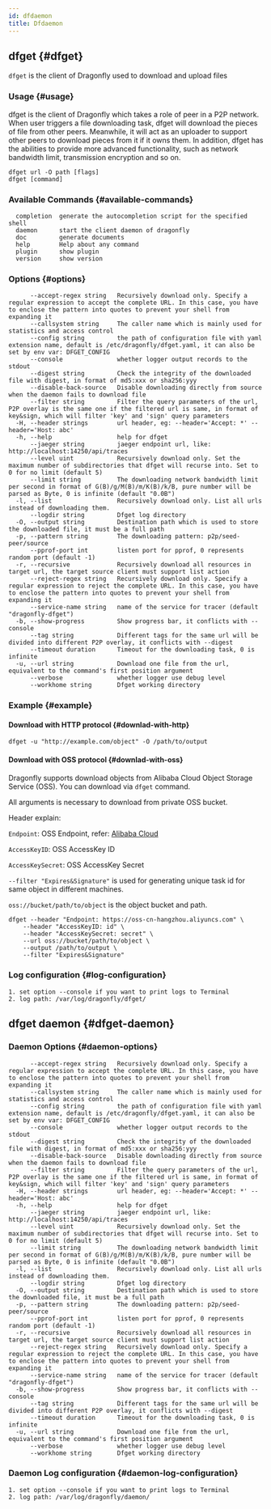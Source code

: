 ```yaml
---
id: dfdaemon
title: Dfdaemon
---
```


## dfget {#dfget}

`dfget` is the client of Dragonfly used to download and upload files

### Usage {#usage}

dfget is the client of Dragonfly which takes
a role of peer in a P2P network. When user triggers a file downloading
task, dfget will download the pieces of
file from other peers. Meanwhile, it will act as an uploader to support other
peers to download pieces from it if it owns them.
In addition, dfget has the abilities to provide more advanced
functionality, such as network bandwidth limit,
transmission encryption and so on.

```shell
dfget url -O path [flags]
dfget [command]
```

### Available Commands {#available-commands}

```shell
  completion  generate the autocompletion script for the specified shell
  daemon      start the client daemon of dragonfly
  doc         generate documents
  help        Help about any command
  plugin      show plugin
  version     show version
```

### Options {#options}

<!-- markdownlint-disable -->

```text
      --accept-regex string   Recursively download only. Specify a regular expression to accept the complete URL. In this case, you have to enclose the pattern into quotes to prevent your shell from expanding it
      --callsystem string     The caller name which is mainly used for statistics and access control
      --config string         the path of configuration file with yaml extension name, default is /etc/dragonfly/dfget.yaml, it can also be set by env var: DFGET_CONFIG
      --console               whether logger output records to the stdout
      --digest string         Check the integrity of the downloaded file with digest, in format of md5:xxx or sha256:yyy
      --disable-back-source   Disable downloading directly from source when the daemon fails to download file
      --filter string         Filter the query parameters of the url, P2P overlay is the same one if the filtered url is same, in format of key&sign, which will filter 'key' and 'sign' query parameters
  -H, --header strings        url header, eg: --header='Accept: *' --header='Host: abc'
  -h, --help                  help for dfget
      --jaeger string         jaeger endpoint url, like: http://localhost:14250/api/traces
      --level uint            Recursively download only. Set the maximum number of subdirectories that dfget will recurse into. Set to 0 for no limit (default 5)
      --limit string          The downloading network bandwidth limit per second in format of G(B)/g/M(B)/m/K(B)/k/B, pure number will be parsed as Byte, 0 is infinite (default "0.0B")
  -l, --list                  Recursively download only. List all urls instead of downloading them.
      --logdir string         Dfget log directory
  -O, --output string         Destination path which is used to store the downloaded file, it must be a full path
  -p, --pattern string        The downloading pattern: p2p/seed-peer/source
      --pprof-port int        listen port for pprof, 0 represents random port (default -1)
  -r, --recursive             Recursively download all resources in target url, the target source client must support list action
      --reject-regex string   Recursively download only. Specify a regular expression to reject the complete URL. In this case, you have to enclose the pattern into quotes to prevent your shell from expanding it
      --service-name string   name of the service for tracer (default "dragonfly-dfget")
  -b, --show-progress         Show progress bar, it conflicts with --console
      --tag string            Different tags for the same url will be divided into different P2P overlay, it conflicts with --digest
      --timeout duration      Timeout for the downloading task, 0 is infinite
  -u, --url string            Download one file from the url, equivalent to the command's first position argument
      --verbose               whether logger use debug level
      --workhome string       Dfget working directory
```

### Example {#example}

#### Download with HTTP protocol {#downlad-with-http}

```shell
dfget -u "http://example.com/object" -O /path/to/output
```

#### Download with OSS protocol {#downlad-with-oss}

Dragonfly supports download objects from Alibaba Cloud Object Storage Service (OSS).
You can download via `dfget` command.

All arguments is necessary to download from private OSS bucket.

Header explain:

`Endpoint`: OSS Endpoint, refer: [Alibaba Cloud](https://www.alibabacloud.com/help/en/object-storage-service/latest/regions-and-endpoints)

`AccessKeyID`: OSS AccessKey ID

`AccessKeySecret`: OSS AccessKey Secret

`--filter "Expires&Signature"` is used for generating unique task id for same object
in different machines.

`oss://bucket/path/to/object` is the object bucket and path.

```shell
dfget --header "Endpoint: https://oss-cn-hangzhou.aliyuncs.com" \
    --header "AccessKeyID: id" \
    --header "AccessKeySecret: secret" \
    --url oss://bucket/path/to/object \
    --output /path/to/output \
    --filter "Expires&Signature"
```

### Log configuration {#log-configuration}

```text
1. set option --console if you want to print logs to Terminal
2. log path: /var/log/dragonfly/dfget/
```

<!-- markdownlint-restore -->

## dfget daemon {#dfget-daemon}

### Daemon Options {#daemon-options}

<!-- markdownlint-disable -->

```
      --accept-regex string   Recursively download only. Specify a regular expression to accept the complete URL. In this case, you have to enclose the pattern into quotes to prevent your shell from expanding it
      --callsystem string     The caller name which is mainly used for statistics and access control
      --config string         the path of configuration file with yaml extension name, default is /etc/dragonfly/dfget.yaml, it can also be set by env var: DFGET_CONFIG
      --console               whether logger output records to the stdout
      --digest string         Check the integrity of the downloaded file with digest, in format of md5:xxx or sha256:yyy
      --disable-back-source   Disable downloading directly from source when the daemon fails to download file
      --filter string         Filter the query parameters of the url, P2P overlay is the same one if the filtered url is same, in format of key&sign, which will filter 'key' and 'sign' query parameters
  -H, --header strings        url header, eg: --header='Accept: *' --header='Host: abc'
  -h, --help                  help for dfget
      --jaeger string         jaeger endpoint url, like: http://localhost:14250/api/traces
      --level uint            Recursively download only. Set the maximum number of subdirectories that dfget will recurse into. Set to 0 for no limit (default 5)
      --limit string          The downloading network bandwidth limit per second in format of G(B)/g/M(B)/m/K(B)/k/B, pure number will be parsed as Byte, 0 is infinite (default "0.0B")
  -l, --list                  Recursively download only. List all urls instead of downloading them.
      --logdir string         Dfget log directory
  -O, --output string         Destination path which is used to store the downloaded file, it must be a full path
  -p, --pattern string        The downloading pattern: p2p/seed-peer/source
      --pprof-port int        listen port for pprof, 0 represents random port (default -1)
  -r, --recursive             Recursively download all resources in target url, the target source client must support list action
      --reject-regex string   Recursively download only. Specify a regular expression to reject the complete URL. In this case, you have to enclose the pattern into quotes to prevent your shell from expanding it
      --service-name string   name of the service for tracer (default "dragonfly-dfget")
  -b, --show-progress         Show progress bar, it conflicts with --console
      --tag string            Different tags for the same url will be divided into different P2P overlay, it conflicts with --digest
      --timeout duration      Timeout for the downloading task, 0 is infinite
  -u, --url string            Download one file from the url, equivalent to the command's first position argument
      --verbose               whether logger use debug level
      --workhome string       Dfget working directory
```

<!-- markdownlint-restore -->

### Daemon Log configuration {#daemon-log-configuration}

```text
1. set option --console if you want to print logs to Terminal
2. log path: /var/log/dragonfly/daemon/
```
